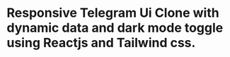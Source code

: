 # Responsive Telegram Ui Clone with dynamic data and dark mode toggle using Reactjs and Tailwind css.


